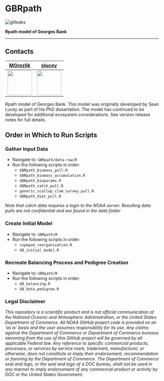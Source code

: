 # GBRpath

![gitleaks](https://github.com/NOAA-EDAB/GBRpath/workflows/gitleaks/badge.svg)

**Rpath model of Georges Bank**

---

## Contacts

| [MGrezlik](https://github.com/MGrezlik) | [slucey](https://github.com/slucey) |
|:--------------------------------------:|:----------------------------------:|
| <img src="https://github.com/MGrezlik.png" width="80"/> | <img src="https://github.com/slucey.png" width="80"/> |

Rpath model of Georges Bank. This model was originally developed by Sean Lucey as part of his PhD dissertation. The model has continued to be developed for additional ecosystem considerations. See version release notes for full details.


## Order in Which to Run Scripts

### Gather Input Data

- Navigate to: `GBRpath/data-raw/R`
- Run the following scripts in order:
  - `GBRpath_biomass_pull.R`
  - `GBRpath_biomass_accumulation.R`
  - `GBRpath_bioparams.R`
  - `GBRpath_catch_pull.R`
  - `generic_scallop_clam_survey_pull.R`
  - `GBRpath_diet_pull.R`

*Note that catch data requires a login to the NOAA server. Resulting data pulls are not confidential and are found in the data folder*
  
### Create Initial Model

- Navigate to: `GBRpath/R`
- Run the following scripts in order:
   - `copepod_reorganization.R`
   - `GB_initial_model.R`

### Recreate Balancing Process and Pedigree Creation

- Navigate to: `GBRpath/R`
- Run the following scripts in order:
   - `GB_balancing.R`
   - `GB_data_pedigree.R`

### Legal Disclaimer
*This repository is a scientific product and is not official communication of the National Oceanic and Atmospheric Administration, or the United States Department of Commerce. All NOAA GitHub project code is provided on an ‘as is’ basis and the user assumes responsibility for its use. Any claims against the Department of Commerce or Department of Commerce bureaus stemming from the use of this GitHub project will be governed by all applicable Federal law. Any reference to specific commercial products, processes, or services by service mark, trademark, manufacturer, or otherwise, does not constitute or imply their endorsement, recommendation or favoring by the Department of Commerce. The Department of Commerce seal and logo, or the seal and logo of a DOC bureau, shall not be used in any manner to imply endorsement of any commercial product or activity by DOC or the United States Government.*
